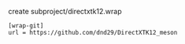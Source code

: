 create subproject/directxtk12.wrap
```
[wrap-git]
url = https://github.com/dnd29/DirectXTK12_meson
```
